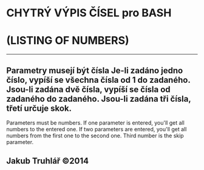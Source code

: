 # CHYTRÝ VÝPIS ČÍSEL pro BASH 
# (LISTING OF NUMBERS)
-------------------
Parametry musejí být čísla
Je-li zadáno jedno číslo, vypíší se všechna čísla od 1 do zadaného.
Jsou-li zadána dvě čísla, vypíší se čísla od zadaného do zadaného.
Jsou-li zadána tři čísla, třetí určuje skok.
-------------------
Parameters must be numbers.
If one parameter is entered, you'll get all numbers to the entered one.
If two parameters are entered, you'll get all numbers from the first one to the second one.
Third number is the skip parameter.

## Jakub Truhlář ©2014